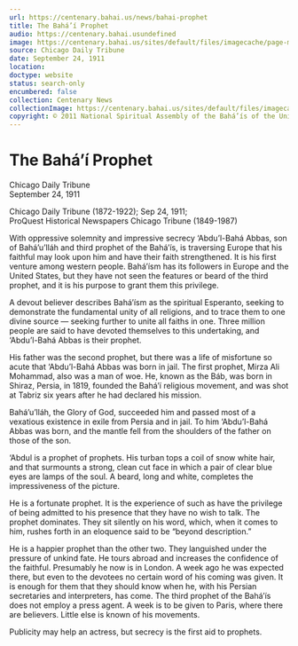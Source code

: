 ```yaml
---
url: https://centenary.bahai.us/news/bahai-prophet
title: The Bahá’í Prophet
audio: https://centenary.bahai.usundefined
image: https://centenary.bahai.us/sites/default/files/imagecache/page-main-image/images/press_clippings/09-24-1911%2CCDT%2CThe%20Bahai%20Prophet.png
source: Chicago Daily Tribune
date: September 24, 1911
location: 
doctype: website
status: search-only
encumbered: false
collection: Centenary News
collectionImage: https://centenary.bahai.us/sites/default/files/imagecache/theme-image/main_image/abdulbaha-overview-small_0.jpg
copyright: © 2011 National Spiritual Assembly of the Bahá’ís of the United States
---
```



# The Bahá’í Prophet

Chicago Daily Tribune  
September 24, 1911  
  



Chicago Daily Tribune (1872-1922); Sep 24, 1911;  
ProQuest Historical Newspapers Chicago Tribune (1849-1987)

With oppressive solemnity and impressive secrecy ‘Abdu’l-Bahá Abbas, son of Bahá’u’lláh and third prophet of the Bahá’ís, is traversing Europe that his faithful may look upon him and have their faith strengthened. It is his first venture among western people. Bahá’ísm has its followers in Europe and the United States, but they have not seen the features or beard of the third prophet, and it is his purpose to grant them this privilege.

A devout believer describes Bahá’ísm as the spiritual Esperanto, seeking to demonstrate the fundamental unity of all religions, and to trace them to one divine source — seeking further to unite all faiths in one. Three million people are said to have devoted themselves to this undertaking, and ‘Abdu’l-Bahá Abbas is their prophet.

His father was the second prophet, but there was a life of misfortune so acute that ‘Abdu’l-Bahá Abbas was born in jail. The first prophet, Mirza Ali Mohammad, also was a man of woe. He, known as the Báb, was born in Shiraz, Persia, in 1819, founded the Bahá’í religious movement, and was shot at Tabriz six years after he had declared his mission.

Bahá’u’lláh, the Glory of God, succeeded him and passed most of a vexatious existence in exile from Persia and in jail. To him ‘Abdu’l-Bahá Abbas was born, and the mantle fell from the shoulders of the father on those of the son.

‘Abdul is a prophet of prophets. His turban tops a coil of snow white hair, and that surmounts a strong, clean cut face in which a pair of clear blue eyes are lamps of the soul. A beard, long and white, completes the impressiveness of the picture.

He is a fortunate prophet. It is the experience of such as have the privilege of being admitted to his presence that they have no wish to talk. The prophet dominates. They sit silently on his word, which, when it comes to him, rushes forth in an eloquence said to be “beyond description.”

He is a happier prophet than the other two. They languished under the pressure of unkind fate. He tours abroad and increases the confidence of the faithful. Presumably he now is in London. A week ago he was expected there, but even to the devotees no certain word of his coming was given. It is enough for them that they should know when he, with his Persian secretaries and interpreters, has come. The third prophet of the Bahá’ís does not employ a press agent. A week is to be given to Paris, where there are believers. Little else is known of his movements.

Publicity may help an actress, but secrecy is the first aid to prophets.